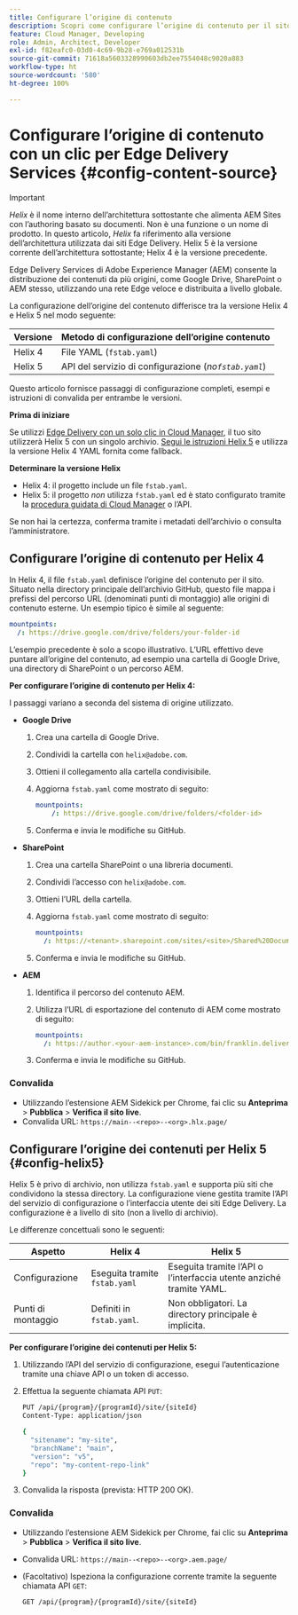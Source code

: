 ```yaml
---
title: Configurare l’origine di contenuto
description: Scopri come configurare l’origine di contenuto per il sito Edge Delivery. Utilizza “fstab.yaml” con l’architettura Helix 4, oppure utilizza la procedura guidata in Cloud Manager (o l’API del servizio di configurazione) con l’architettura Helix 5.
feature: Cloud Manager, Developing
role: Admin, Architect, Developer
exl-id: f82eafc0-03d0-4c69-9b28-e769a012531b
source-git-commit: 71618a5603328990603db2ee7554048c9020a883
workflow-type: ht
source-wordcount: '580'
ht-degree: 100%

---
```


# Configurare l’origine di contenuto con un clic per Edge Delivery Services {#config-content-source}

>[!IMPORTANT]
>
>*Helix* è il nome interno dell’architettura sottostante che alimenta AEM Sites con l’authoring basato su documenti. Non è una funzione o un nome di prodotto. In questo articolo, *Helix* fa riferimento alla versione dell’architettura utilizzata dai siti Edge Delivery. Helix 5 è la versione corrente dell’architettura sottostante; Helix 4 è la versione precedente.

Edge Delivery Services di Adobe Experience Manager (AEM) consente la distribuzione dei contenuti da più origini, come Google Drive, SharePoint o AEM stesso, utilizzando una rete Edge veloce e distribuita a livello globale.

La configurazione dell’origine del contenuto differisce tra la versione Helix 4 e Helix 5 nel modo seguente:

| Versione | Metodo di configurazione dell’origine contenuto |
| --- | --- |
| Helix 4 | File YAML (`fstab.yaml`) |
| Helix 5 | API del servizio di configurazione (*no`fstab.yaml`*) |

Questo articolo fornisce passaggi di configurazione completi, esempi e istruzioni di convalida per entrambe le versioni.

**Prima di iniziare**

Se utilizzi [Edge Delivery con un solo clic in Cloud Manager](/help/implementing/cloud-manager/edge-delivery/create-edge-delivery-site.md##one-click-edge-delivery-site), il tuo sito utilizzerà Helix 5 con un singolo archivio. [Segui le istruzioni Helix 5](#config-helix5) e utilizza la versione Helix 4 YAML fornita come fallback.

**Determinare la versione Helix**

* Helix 4: il progetto include un file `fstab.yaml`.
* Helix 5: il progetto *non* utilizza `fstab.yaml` ed è stato configurato tramite la [procedura guidata di Cloud Manager](/help/implementing/cloud-manager/edge-delivery/add-edge-delivery-site.md) o l’API.

Se non hai la certezza, conferma tramite i metadati dell’archivio o consulta l’amministratore.

## Configurare l’origine di contenuto per Helix 4

In Helix 4, il file `fstab.yaml` definisce l’origine del contenuto per il sito. Situato nella directory principale dell’archivio GitHub, questo file mappa i prefissi del percorso URL (denominati punti di montaggio) alle origini di contenuto esterne. Un esempio tipico è simile al seguente:

```yaml
mountpoints:
  /: https://drive.google.com/drive/folders/your-folder-id
```

L’esempio precedente è solo a scopo illustrativo. L’URL effettivo deve puntare all’origine del contenuto, ad esempio una cartella di Google Drive, una directory di SharePoint o un percorso AEM.

**Per configurare l’origine di contenuto per Helix 4:**

I passaggi variano a seconda del sistema di origine utilizzato.

* **Google Drive**

   1. Crea una cartella di Google Drive.
   1. Condividi la cartella con `helix@adobe.com`.
   1. Ottieni il collegamento alla cartella condivisibile.
   1. Aggiorna `fstab.yaml` come mostrato di seguito:

      ```yaml
      mountpoints: 
          /: https://drive.google.com/drive/folders/<folder-id>
      ```

   1. Conferma e invia le modifiche su GitHub.

* **SharePoint**

   1. Crea una cartella SharePoint o una libreria documenti.
   1. Condividi l’accesso con `helix@adobe.com`.
   1. Ottieni l’URL della cartella.
   1. Aggiorna `fstab.yaml` come mostrato di seguito:

      ```yaml
      mountpoints:
        /: https://<tenant>.sharepoint.com/sites/<site>/Shared%20Documents/<folder>
      ```

   1. Conferma e invia le modifiche su GitHub.

* **AEM**

   1. Identifica il percorso del contenuto AEM.
   1. Utilizza l’URL di esportazione del contenuto di AEM come mostrato di seguito:

      ```yaml
      mountpoints:
        /: https://author.<your-aem-instance>.com/bin/franklin.delivery/<org>/<repo>/main
      ```

   1. Conferma e invia le modifiche su GitHub.

### Convalida

* Utilizzando l’estensione AEM Sidekick per Chrome, fai clic su **Anteprima** > **Pubblica** > **Verifica il sito live**.
* Convalida URL: `https://main--<repo>--<org>.hlx.page/`

## Configurare l’origine dei contenuti per Helix 5 {#config-helix5}

Helix 5 è privo di archivio, non utilizza `fstab.yaml` e supporta più siti che condividono la stessa directory. La configurazione viene gestita tramite l’API del servizio di configurazione o l’interfaccia utente dei siti Edge Delivery. La configurazione è a livello di sito (non a livello di archivio).

Le differenze concettuali sono le seguenti:

| Aspetto | Helix 4 | Helix 5 |
| --- | --- | --- |
| Configurazione | Eseguita tramite `fstab.yaml` | Eseguita tramite l’API o l’interfaccia utente anziché tramite YAML. |
| Punti di montaggio | Definiti in `fstab.yaml`. | Non obbligatori. La directory principale è implicita. |

**Per configurare l’origine dei contenuti per Helix 5:**

1. Utilizzando l’API del servizio di configurazione, esegui l’autenticazione tramite una chiave API o un token di accesso.
1. Effettua la seguente chiamata API `PUT`:

   ```bash {.line-numbering}
   PUT /api/{program}/{programId}/site/{siteId}
   Content-Type: application/json
   
   {
     "sitename": "my-site",
     "branchName": "main",
     "version": "v5",
     "repo": "my-content-repo-link"
   }
   ```

1. Convalida la risposta (prevista: HTTP 200 OK).

### Convalida

* Utilizzando l’estensione AEM Sidekick per Chrome, fai clic su **Anteprima** > **Pubblica** > **Verifica il sito live**.
* Convalida URL: `https://main--<repo>--<org>.aem.page/`
* (Facoltativo) Ispeziona la configurazione corrente tramite la seguente chiamata API `GET`:

  ```bash
  GET /api/{program}/{programId}/site/{siteId}
  ```
